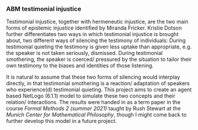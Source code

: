 ### ABM testimonial injustice

Testimonial injustice, together with hermeneutic injustice, are the two main forms of epistemic injustice identified by Miranda Fricker. Kristie Dotson further differentiates two ways in which testimonial injustice is brought about, two different ways of silencing the testimony of individuals: During testimonial quieting the testimony is given less uptake than appropriate, e.g. the speaker is not taken seriously, dismissed. During testimonial smothering, the speaker is coerced/ pressured by the situation to tailor their own testimony to the biases and identities of those listening.

It is natural to assume that these two forms of silencing would interplay directly, in that testimonial smothering is a reaction/ adaptation of speakers who experience(d) testimonial quieting. This project aims to create an agent based NetLogo (6.1.1) model to simulate these two concepts and their relation/ interactions. The results were handed in as a term paper in the course *Formal Methods 2 (summer 2021)* taught by Rush Stewart at the *Munich Center for Mathematical Philosophy*, though I might come back to further develop this model in a future project.
